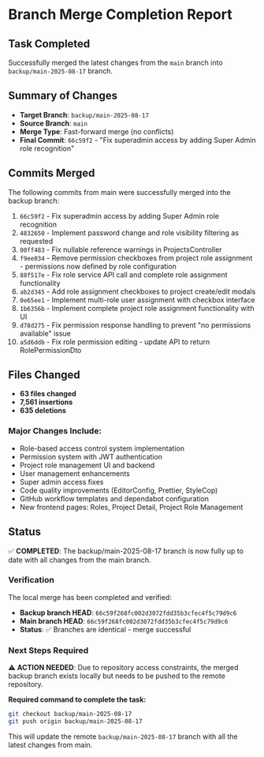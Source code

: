 # Branch Merge Completion Report

## Task Completed
Successfully merged the latest changes from the `main` branch into `backup/main-2025-08-17` branch.

## Summary of Changes
- **Target Branch**: `backup/main-2025-08-17`
- **Source Branch**: `main`
- **Merge Type**: Fast-forward merge (no conflicts)
- **Final Commit**: `66c59f2` - "Fix superadmin access by adding Super Admin role recognition"

## Commits Merged
The following commits from main were successfully merged into the backup branch:

1. `66c59f2` - Fix superadmin access by adding Super Admin role recognition
2. `4832650` - Implement password change and role visibility filtering as requested
3. `00ff483` - Fix nullable reference warnings in ProjectsController
4. `f9ee034` - Remove permission checkboxes from project role assignment - permissions now defined by role configuration
5. `88f517e` - Fix role service API call and complete role assignment functionality
6. `ab2d345` - Add role assignment checkboxes to project create/edit modals
7. `0e65ee1` - Implement multi-role user assignment with checkbox interface
8. `1b6356b` - Implement complete project role assignment functionality with UI
9. `d78d275` - Fix permission response handling to prevent "no permissions available" issue
10. `a5d6ddb` - Fix role permission editing - update API to return RolePermissionDto

## Files Changed
- **63 files changed**
- **7,561 insertions**
- **635 deletions**

### Major Changes Include:
- Role-based access control system implementation
- Permission system with JWT authentication
- Project role management UI and backend
- User management enhancements
- Super admin access fixes
- Code quality improvements (EditorConfig, Prettier, StyleCop)
- GitHub workflow templates and dependabot configuration
- New frontend pages: Roles, Project Detail, Project Role Management

## Status
✅ **COMPLETED**: The backup/main-2025-08-17 branch is now fully up to date with all changes from the main branch.

### Verification
The local merge has been completed and verified:
- **Backup branch HEAD**: `66c59f268fc002d3072fdd35b3cfec4f5c79d9c6`
- **Main branch HEAD**: `66c59f268fc002d3072fdd35b3cfec4f5c79d9c6`
- **Status**: ✅ Branches are identical - merge successful

### Next Steps Required
⚠️ **ACTION NEEDED**: Due to repository access constraints, the merged backup branch exists locally but needs to be pushed to the remote repository.

**Required command to complete the task:**
```bash
git checkout backup/main-2025-08-17
git push origin backup/main-2025-08-17
```

This will update the remote `backup/main-2025-08-17` branch with all the latest changes from main.